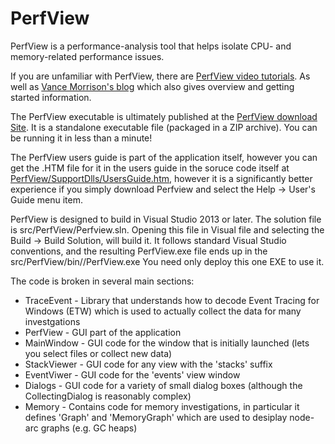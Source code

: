 # PerfView
PerfView is a performance-analysis tool that helps isolate CPU- and memory-related performance issues.

If you are unfamiliar with PerfView, there are [PerfView video tutorials](http://channel9.msdn.com/Series/PerfView-Tutorial). As well as [Vance Morrison's blog](http://blogs.msdn.com/b/vancem/archive/tags/perfview) which also gives overview and getting started information. 

The PerfView executable is ultimately published at the [PerfView download Site](http://www.microsoft.com/en-us/download/details.aspx?id=28567). It is a standalone executable file (packaged in a ZIP archive). You can be running it in less than a minute!  

The PerfView users guide is part of the application itself, however you can get the .HTM file for it in the users guide in the soruce code itself at [PerfView/SupportDlls/UsersGuide.htm](src/PerfView/SupportDlls/UsersGuide.htm), however it is a significantly better experience if you simply download Perfview and select the Help -> User's Guide menu item.  

PerfView is designed to build in Visual Studio 2013 or later.  The solution file is src/PerfView/Perfview.sln.  Opening this file in Visual file and selecting the Build -> Build Solution, will build it.   It follows standard Visual Studio conventions, and the resulting PerfView.exe file ends up in the src/PerfView/bin/<BuildType>/PerfView.exe   You need only deploy this one EXE to use it.  

The code is broken in several main sections:
  * TraceEvent - Library that understands how to decode Event Tracing for Windows (ETW) which is used to actually collect the data for many investgations
  * PerfView - GUI part of the application
  * MainWindow - GUI code for the window that is initially launched (lets you select files or collect new data) 
  * StackViewer - GUI code for any view with the 'stacks' suffix
  * EventViwer - GUI code for the 'events' view window
  * Dialogs - GUI code for a variety of small dialog boxes (although the CollectingDialog is reasonably complex)
  * Memory - Contains code for memory investigations, in particular it defines 'Graph' and 'MemoryGraph' which are used to desiplay node-arc graphs (e.g. GC heaps)
